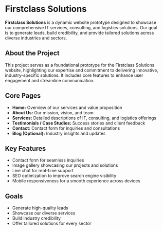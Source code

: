 # Firstclass Solutions

**Firstclass Solutions** is a dynamic website prototype designed to showcase our comprehensive IT services, consulting, and logistics solutions. Our goal is to generate leads, build credibility, and provide tailored solutions across diverse industries and sectors.

## About the Project

This project serves as a foundational prototype for the Firstclass Solutions website, highlighting our expertise and commitment to delivering innovative, industry-specific solutions. It includes core features to enhance user engagement and streamline communication.

## Core Pages

- **Home:** Overview of our services and value proposition
- **About Us:** Our mission, vision, and team
- **Services:** Detailed descriptions of IT, consulting, and logistics offerings
- **Testimonials / Case Studies:** Success stories and client feedback
- **Contact:** Contact form for inquiries and consultations
- **Blog (Optional):** Industry insights and updates

## Key Features

- Contact form for seamless inquiries
- Image gallery showcasing our projects and solutions
- Live chat for real-time support
- SEO optimization to improve search engine visibility
- Mobile responsiveness for a smooth experience across devices

## Goals

- Generate high-quality leads
- Showcase our diverse services
- Build industry credibility
- Offer tailored solutions for every sector
